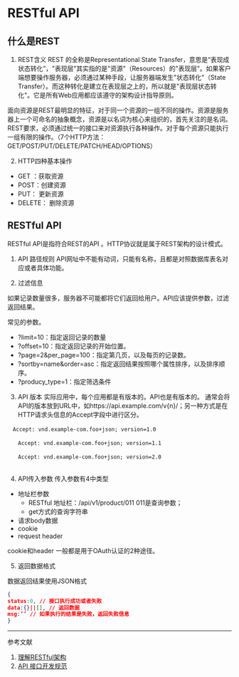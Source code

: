 #  RESTful API 


## 什么是REST
1. REST含义
REST 的全称是Representational State Transfer，意思是“表现成状态转化”，"表现层"其实指的是"资源"（Resources）的"表现层"。如果客户端想要操作服务器，必须通过某种手段，让服务器端发生"状态转化"（State Transfer）。而这种转化是建立在表现层之上的，所以就是"表现层状态转化"。它是所有Web应用都应该遵守的架构设计指导原则。

面向资源是REST最明显的特征，对于同一个资源的一组不同的操作。资源是服务器上一个可命名的抽象概念，资源是以名词为核心来组织的，首先关注的是名词。REST要求，必须通过统一的接口来对资源执行各种操作。对于每个资源只能执行一组有限的操作。（7个HTTP方法：GET/POST/PUT/DELETE/PATCH/HEAD/OPTIONS）

2. HTTP四种基本操作
- GET ：获取资源
- POST：创建资源
- PUT： 更新资源
- DELETE： 删除资源


## RESTful API

 RESTful API是指符合REST的API
。HTTP协议就是属于REST架构的设计模式。

1. API 路径规则
API网址中不能有动词，只能有名称，且都是对照数据库表名对应或者具体功能。

2. 过滤信息

如果记录数量很多，服务器不可能都将它们返回给用户。API应该提供参数，过滤返回结果。

常见的参数。
- ?limit=10：指定返回记录的数量
- ?offset=10：指定返回记录的开始位置。
- ?page=2&per_page=100：指定第几页，以及每页的记录数。
- ?sortby=name&order=asc：指定返回结果按照哪个属性排序，以及排序顺序。
- ?producy_type=1：指定筛选条件

3. API 版本
 实际应用中，每个应用都是有版本的。API也是有版本的。
通常会将API的版本放到URL中，如https://api.example.com/v{n}/；另一种方式是在HTTP请求头信息的Accept字段中进行区分。

```
　Accept: vnd.example-com.foo+json; version=1.0

　　Accept: vnd.example-com.foo+json; version=1.1

　　Accept: vnd.example-com.foo+json; version=2.0
　　
```
4. API传入参数
传入参数有4中类型

- 地址栏参数
    - RESTful 地址栏：/api/v1/product/011 011是查询参数；
    - get方式的查询字符串
- 请求body数据
- cookie
- request header

cookie和header 一般都是用于OAuth认证的2种途径。

5. 返回数据格式
 
数据返回结果使用JSON格式

```json
{
status:0, // 接口执行成功或者失败
data:{}||[], // 返回数据
msg:’’ // 如果执行的结果是失败，返回失败信息
}
```


*****
参考文献

1. [理解RESTful架构](http://www.ruanyifeng.com/blog/2011/09/restful.html)
2. [API 接口开发规范](https://www.cnblogs.com/xiezhi/p/6434812.html)
